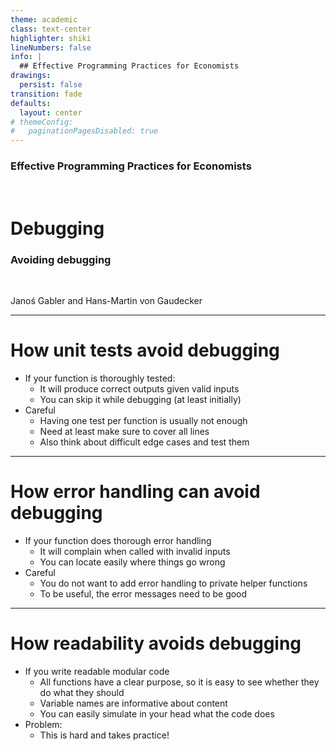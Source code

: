 ```yaml
---
theme: academic
class: text-center
highlighter: shiki
lineNumbers: false
info: |
  ## Effective Programming Practices for Economists
drawings:
  persist: false
transition: fade
defaults:
  layout: center
# themeConfig:
#   paginationPagesDisabled: true
---
```


### Effective Programming Practices for Economists

<br/>

# Debugging

### Avoiding debugging

<br/>


Janoś Gabler and Hans-Martin von Gaudecker

---

# How unit tests avoid debugging

- If your function is thoroughly tested:
  - It will produce correct outputs given valid inputs
  - You can skip it while debugging (at least initially)
- Careful
  - Having one test per function is usually not enough
  - Need at least make sure to cover all lines
  - Also think about difficult edge cases and test them


---

# How error handling can avoid debugging

- If your function does thorough error handling
  - It will complain when called with invalid inputs
  - You can locate easily where things go wrong
- Careful
  - You do not want to add error handling to private helper functions
  - To be useful, the error messages need to be good

---

# How readability avoids debugging

- If you write readable modular code
  - All functions have a clear purpose, so it is easy to see whether they do what they should
  - Variable names are informative about content
  - You can easily simulate in your head what the code does
- Problem:
  - This is hard and takes practice!
